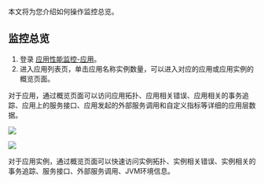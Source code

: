 本文将为您介绍如何操作监控总览。

## 监控总览

1. 登录 [应用性能监控-应用](https://console.cloud.tencent.com/monitor/tapm/application/list)。
2. 进入应用列表页，单击应用名称实例数量，可以进入对应的应用或应用实例的概览页面。

对于应用，通过概览页面可以访问应用拓扑、应用相关错误、应用相关的事务追踪、应用上的服务接口、应用发起的外部服务调用和自定义指标等详细的应用层数据。

![](https://main.qcloudimg.com/raw/1558408b4a0d33988157cca7c76b942b.png)

![](https://main.qcloudimg.com/raw/250cc2388c4c850fc98bfc50dc9b0f72.png)

对于应用实例，通过概览页面可以快速访问实例拓扑、实例相关错误、实例相关的事务追踪、服务接口、外部服务调用、JVM环境信息。